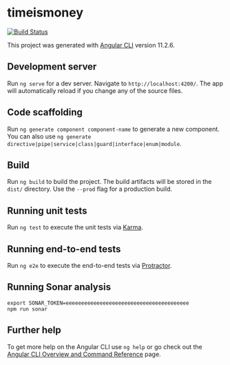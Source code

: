 # timeismoney

[![Build Status](https://travis-ci.com/wiiitek/timeismoney.svg?branch=main)](https://travis-ci.com/wiiitek/timeismoney)

This project was generated with [Angular CLI](https://github.com/angular/angular-cli) version 11.2.6.

## Development server

Run `ng serve` for a dev server. Navigate to `http://localhost:4200/`. The app will automatically reload if you change any of the source files.

## Code scaffolding

Run `ng generate component component-name` to generate a new component. You can also use `ng generate directive|pipe|service|class|guard|interface|enum|module`.

## Build

Run `ng build` to build the project. The build artifacts will be stored in the `dist/` directory. Use the `--prod` flag for a production build.

## Running unit tests

Run `ng test` to execute the unit tests via [Karma](https://karma-runner.github.io).

## Running end-to-end tests

Run `ng e2e` to execute the end-to-end tests via [Protractor](http://www.protractortest.org/).

## Running Sonar analysis

```
export SONAR_TOKEN=eeeeeeeeeeeeeeeeeeeeeeeeeeeeeeeeeeeeeeee
npm run sonar
```

## Further help

To get more help on the Angular CLI use `ng help` or go check out the [Angular CLI Overview and Command Reference](https://angular.io/cli) page.

